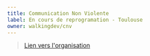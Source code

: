 ```yaml
---
title: Communication Non Violente
label: En cours de reprogramation - Toulouse
owner: walkingdev/cnv
---
```


> [Lien vers l'organisation](http://walkingdev.fr)
